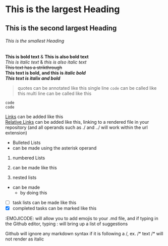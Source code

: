 # This is the largest Heading
## This is the second largest Heading
###### This is the smallest Heading
**This is bold text** & __This is also bold text__
<br />*This is italic text* & _this is also italic text_
<br />~~This text has a strikthrough~~
<br />**This text is bold, and this is _italic bold_**
<br />***This text is italix and bold***
> quotes can be annotated like this
single line `code` can be called like this
multi line can be called like this
```
code
code
```

[Links](https://docs.github.com/en/github/writing-on-github/basic-writing-and-formatting-syntax) can be added like this
<br />
[Relative Links](folder/filename.extension) can be added like this, linking to a rendered file in your repository (and all operands
such as ./ and ../ will work within the url extension)

* Bulleted Lists
* can be made using the asterisk operand

1. numbered Lists
2. can be made like this

1. nested lists
  - can be made
    - by doing this

- [ ] task lists can be made like this
- [x] completed tasks can be marked like this

:EMOJICODE: will allow you to add emojis to your .md file, and if typing in the Github editor, typing : will bring up a list of suggestions

Github will ignore any markdown syntax if it is following a /, ex. /* text /* will not render as italic
